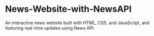 # News-Website-with-NewsAPI
An interactive news website built with HTML, CSS, and JavaScript, and featuring real-time updates using News API.
